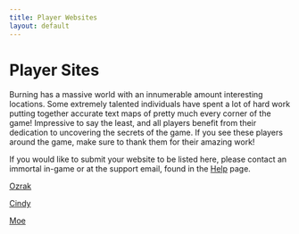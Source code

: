 ```yaml
---
title: Player Websites
layout: default
---
```

# Player Sites

Burning has a massive world with an innumerable amount interesting locations. Some extremely talented individuals have spent a lot of hard work putting together accurate text maps of pretty much every corner of the game! Impressive to say the least, and all players benefit from their dedication to uncovering the secrets of the game. If you see these players around the game, make sure to thank them for their amazing work!

If you would like to submit your website to be listed here, please contact an immortal in-game or at the support email, found in the [Help](/help.markdown) page.

[Ozrak](http://ozrak.insomnia247.nl/burning/)

[Cindy](http://www.lysator.liu.se/~tomca/burning/)

[Moe](http://www.lysator.liu.se/~moe/burning/)